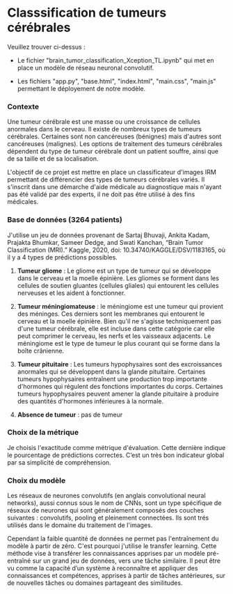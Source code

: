 # Classsification de tumeurs cérébrales

Veuillez trouver ci-dessus :

- Le fichier "brain_tumor_classification_Xception_TL.ipynb" qui met en place un modèle de réseau neuronal convolutif.

- Les fichiers "app.py", "base.html", "index.html", "main.css", "main.js" permettant le déployement de notre modèle.


### Contexte

Une tumeur cérébrale est une masse ou une croissance de cellules anormales dans le cerveau. Il existe de nombreux types de tumeurs cérébrales. Certaines sont non cancéreuses (bénignes) mais d'autres sont cancéreuses (malignes). Les options de traitement des tumeurs cérébrales dépendent du type de tumeur cérébrale dont un patient souffre, ainsi que de sa taille et de sa localisation.

L'objectif de ce projet est mettre en place un classificateur d'images IRM permettant de différencier des types de tumeurs cérébrales variés. Il s'inscrit dans une démarche d'aide médicale au diagnostique mais n'ayant pas été validé par des experts, il ne doit pas être utilisé à des fins médicales.

### Base de données (3264 patients)

J'utilise un jeu de données provenant de Sartaj Bhuvaji, Ankita Kadam, Prajakta Bhumkar, Sameer Dedge, and Swati Kanchan, “Brain Tumor Classification (MRI).” Kaggle, 2020, doi: 10.34740/KAGGLE/DSV/1183165, où il y a 4 types de prédictions possibles.

1) **Tumeur gliome** : Le gliome est un type de tumeur qui se développe dans le cerveau et la moelle épinière. Les gliomes se forment dans les cellules de soutien gluantes (cellules gliales) qui entourent les cellules nerveuses et les aident à fonctionner.

2) **Tumeur méningiomateuse** : le méningiome est une tumeur qui provient des méninges. Ces derniers sont les membranes qui entourent le cerveau et la moelle épinière. Bien qu'il ne s'agisse techniquement pas d'une tumeur cérébrale, elle est incluse dans cette catégorie car elle peut comprimer le cerveau, les nerfs et les vaisseaux adjacents. Le méningiome est le type de tumeur le plus courant qui se forme dans la boîte crânienne.

3) **Tumeur pituitaire** : Les tumeurs hypophysaires sont des excroissances anormales qui se développent dans la glande pituitaire. Certaines tumeurs hypophysaires entraînent une production trop importante d'hormones qui régulent des fonctions importantes du corps. Certaines tumeurs hypophysaires peuvent amener la glande pituitaire à produire des quantités d'hormones inférieures à la normale.

4) **Absence de tumeur** : pas de tumeur


### Choix de la métrique

Je choisis l'exactitude comme métrique d'évaluation. Cette dernière indique le pourcentage de prédictions correctes. C’est un très bon indicateur global par sa simplicité de compréhension.

### Choix du modèle

Les réseaux de neurones convolutifs (en anglais convolutional neural networks), aussi connus sous le nom de CNNs, sont un type spécifique de réseaux de neurones qui sont généralement composés des couches suivantes : convolutifs, pooling et pleinement connectées. Ils sont trés utilisés dans le domaine du traitement de l'images.

Cependant la faible quantité de données ne permet pas l'entraînement du modèle à partir de zéro. C'est pourquoi j'utilise le transfer learning. Cette méthode vise à transférer les connaissances apprises par un modèle pré-entraîné sur un grand jeu de données, vers une tâche similaire. Il peut être vu comme la capacité d’un système à reconnaître et appliquer des connaissances et compétences, apprises à partir de tâches antérieures, sur de nouvelles tâches ou domaines partageant des similitudes.
